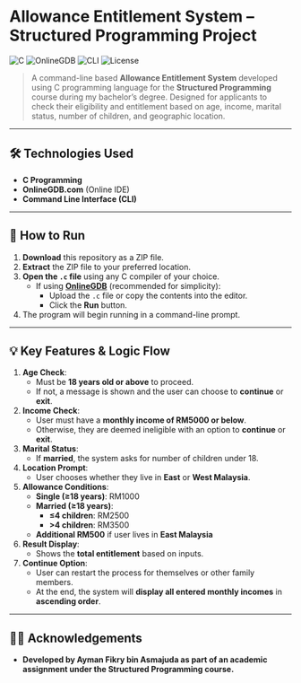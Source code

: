 # Allowance Entitlement System – Structured Programming Project

![C](https://img.shields.io/badge/C-Programming-blue?logo=c)
![OnlineGDB](https://img.shields.io/badge/IDE-OnlineGDB-lightgrey?logo=codeforces)
![CLI](https://img.shields.io/badge/Interface-Command%20Line-black)
![License](https://img.shields.io/badge/License-Academic-lightgrey)

> A command-line based **Allowance Entitlement System** developed using C programming language for the **Structured Programming** course during my bachelor’s degree. Designed for applicants to check their eligibility and entitlement based on age, income, marital status, number of children, and geographic location.

---

## 🛠 Technologies Used

- **C Programming**
- **OnlineGDB.com** (Online IDE)
- **Command Line Interface (CLI)**

---

## 📁 How to Run

1. **Download** this repository as a ZIP file.
2. **Extract** the ZIP file to your preferred location.
3. **Open the `.c` file** using any C compiler of your choice.
   - If using **[OnlineGDB](https://www.onlinegdb.com/)** (recommended for simplicity):
     - Upload the `.c` file or copy the contents into the editor.
     - Click the **Run** button.
4. The program will begin running in a command-line prompt.

---

## 💡 Key Features & Logic Flow

1. **Age Check**:
   - Must be **18 years old or above** to proceed.
   - If not, a message is shown and the user can choose to **continue** or **exit**.
2. **Income Check**:
   - User must have a **monthly income of RM5000 or below**.
   - Otherwise, they are deemed ineligible with an option to **continue** or **exit**.
3. **Marital Status**:
   - If **married**, the system asks for number of children under 18.
4. **Location Prompt**:
   - User chooses whether they live in **East** or **West Malaysia**.
5. **Allowance Conditions**:
   - **Single (≥18 years)**: RM1000
   - **Married (≥18 years)**:
     - **≤4 children**: RM2500
     - **>4 children**: RM3500
   - **Additional RM500** if user lives in **East Malaysia**
6. **Result Display**:
   - Shows the **total entitlement** based on inputs.
7. **Continue Option**:
   - User can restart the process for themselves or other family members.
   - At the end, the system will **display all entered monthly incomes** in **ascending order**.

---

## 🙋‍♂️ Acknowledgements
- **Developed by Ayman Fikry bin Asmajuda as part of an academic assignment under the Structured Programming course.**
